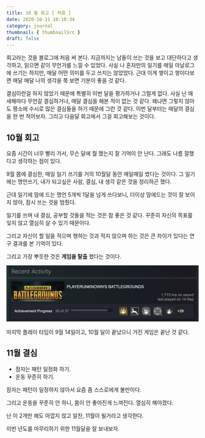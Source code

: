 ```yaml
---
title: 10 월 회고 [ 처음 ]
date: 2020-10-31 10:10:34
category: journal
thumbnail: { thumbnailSrc }
draft: false
---
```


회고라는 것을 블로그에 처음 써 본다. 지금까지는 남들이 쓰는 것을 보고 대단하다고 생각하고, 읽으면 같이 무언가를 느낄 수 있었다. 사실 나 혼자만의 일기를 매일 아날로그에 쓰기는 하지만, 매달 어떤 의미를 두고 쓰지는 않았었다. 근대 이게 쌓이고 쌓이다보면 매달 매달 나의 생각을 쭉 보면 기분이 좋을 것 같다.

결심이란걸 하지 않았기 때문에 특별히 이번 달을 평가하거나 그럴게 없다. 사실 난 매 새해마다 무언갈 결심하거나, 매달 결심을 해본 적이 없는 것 같다. 왜냐면 그렇지 않아도 평소에 수시로 많은 결심들을 하기 때문에 그런 것 같다. 이번 달부터는 매달의 결심을 한 번 적어보자. 그리고 다음달 회고에서 그걸 회고해보는 것이다.

## 10월 회고

요즘 시간이 너무 빨리 가서, 무슨 달에 뭘 했는지 잘 기억이 안 난다. 그래도 나름 잘했다고 생각하는 점이 있다.

9월 쯤에 결심한, 매일 일기 쓰기를 거의 10월달 동안 매일매일 썼다는 것이다. 그 일기에는 명언쓰기, 내가 되고싶은 사람, 결심, 내 생각 같은 것을 정리하곤 했다.

근대 일기에 맘에 드는 명언 5개씩 1달을 넘게 쓰다보니, 더이상 맘에드는 것이 잘 보이지 않아, 잠시 쓰는 것을 멈췄다.

일기를 쓰며 내 결심, 공부할 것들을 적는 것은 참 좋은 것 같다. 꾸준히 자신의 목표를 잊지 않고 열심히 살 수 있기 때문이다.

그리고 자신이 할 일을 적으며 행하는 것과 적지 않으며 하는 것은 큰 차이가 있다는 연구 결과를 본 기억이 있다.

그리고 가장 뿌듯한 것은 **게임을 탈출** 했다는 것이다.

![](./images/game-playtime.png)

마지막 플레이 타임이 9월 14일이고, 10월 달이 끝났으니 거진 게임은 끝난 것 같다.

## 11월 결심

- 잠자는 패턴 일정화 하기.
- 운동 꾸준히 하기.

잠자는 패턴이 일정하지 않아서 요즘 좀 스스로에게 불만이다.

그리고 운동을 꾸준히 안 하니, 몸이 안 좋아진게 느껴진다. 열심히 해야겠다.

난 이 2개만 해도 아깝지 않고 알찬, 11월이 될거라고 생각한다.

이번 년도를 마무리하기 위한 11월달을 잘 보내보자.

